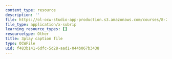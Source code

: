 ```yaml
---
content_type: resource
description: ''
file: https://ol-ocw-studio-app-production.s3.amazonaws.com/courses/8-286-the-early-universe-fall-2013/f483b1416dfc5d28aad1044b067b3438_PK1KNojfvMQ.vtt
file_type: application/x-subrip
learning_resource_types: []
resourcetype: Other
title: 3play caption file
type: OCWFile
uid: f483b141-6dfc-5d28-aad1-044b067b3438
---
```

